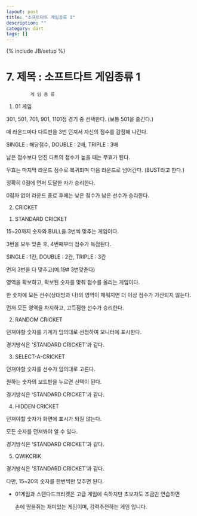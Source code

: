 ```yaml
---
layout: post
title: "소프트다트 게임종류 1"
description: ""
category: dart
tags: []
---
```

{% include JB/setup %}

# 7. 제목 : 소프트다트 게임종류 1

             게 임 종 류 




1. 01 게임 




301, 501, 701, 901, 1101점 경기 중 선택한다. (보통 501을 즐긴다.) 

매 라운드마다 다트핀을 3번 던져서 자신의 점수를 감점해 나간다. 

SINGLE : 해당점수, DOUBLE : 2배, TRIPLE : 3배 

남은 점수보다 던진 다트의 점수가 높을 때는 무효가 된다. 

무효는 마지막 라운드 점수로 복귀되며 다음 라운드로 넘어간다. (BUST라고 한다.) 

정확히 0점에 먼저 도달한 자가 승리한다. 

0점자 없이 라운드 종료 후에는 낮은 점수가 남은 선수가 승리한다. 







2. CRICKET 




1) STANDARD CRICKET 

15~20까지 숫자와 BULL을 3번씩 맞추는 게임이다. 

3번을 모두 맞춘 후, 4번째부터 점수가 득점된다. 

SINGLE : 1칸, DOUBLE : 2칸, TRIPLE : 3칸 

먼저 3번을 다 맞추고(예:19# 3번맞춘다) 


영역을 확보하고, 확보된 숫자를 맞춰 점수를 올리는 게임이다. 

한 숫자에 모든 선수(상대방과 나)의 영역이 채워지면 더 이상 점수가 가산되지 않는다. 

먼저 모든 영역을 차지하고, 고득점한 선수가 승리한다. 




2) RANDOM CRICKET 

던져야할 숫자를 기계가 임의대로 선정하여 모니터에 표시한다. 

경기방식은 'STANDARD CRICKET'과 같다. 




3) SELECT-A-CRICKET 

던져야할 숫자를 선수가 임의대로 고른다. 

원하는 숫자의 보드판을 누르면 선택이 된다. 

경기방식은 'STANDARD CRICKET'과 같다. 




4) HIDDEN CRICKET 

던져야할 숫자가 화면에 표시가 되질 않는다. 

모든 숫자를 던져봐야 알 수 있다. 

경기방식은 'STANDARD CRICKET'과 같다. 




5) QWIKCRIK 

경기방식은 'STANDARD CRICKET'과 같다. 

다만, 15~20의 숫자를 한번씩만 맞추면 된다.

 

- 01게임과 스탠다드크리켓은 고급 게임에 속하지만 초보자도 조금만 연습하면

  손에 땀을쥐는 재미있는 게임이며, 강력추천하는 게임 입니다.
